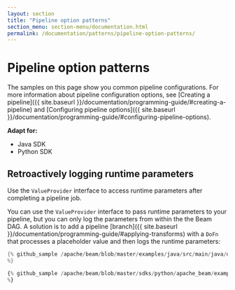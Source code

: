 ```yaml
---
layout: section
title: "Pipeline option patterns"
section_menu: section-menu/documentation.html
permalink: /documentation/patterns/pipeline-option-patterns/
---
```

<!--
Licensed under the Apache License, Version 2.0 (the "License");
you may not use this file except in compliance with the License.
You may obtain a copy of the License at

http://www.apache.org/licenses/LICENSE-2.0

Unless required by applicable law or agreed to in writing, software
distributed under the License is distributed on an "AS IS" BASIS,
WITHOUT WARRANTIES OR CONDITIONS OF ANY KIND, either express or implied.
See the License for the specific language governing permissions and
limitations under the License.
-->

# Pipeline option patterns

The samples on this page show you common pipeline configurations. For more information about pipeline configuration options, see [Creating a pipeline]({{ site.baseurl }}/documentation/programming-guide/#creating-a-pipeline) and [Configuring pipeline options]({{ site.baseurl }}/documentation/programming-guide/#configuring-pipeline-options).

<nav class="language-switcher">
  <strong>Adapt for:</strong>
  <ul>
    <li data-type="language-java" class="active">Java SDK</li>
    <li data-type="language-py">Python SDK</li>
  </ul>
</nav>

## Retroactively logging runtime parameters

Use the `ValueProvider` interface to access runtime parameters after completing a pipeline job.

You can use the `ValueProvider` interface to pass runtime parameters to your pipeline, but you can only log the parameters from within the the Beam DAG. A solution is to add a pipeline [branch]({{ site.baseurl }}/documentation/programming-guide/#applying-transforms) with a `DoFn` that processes a placeholder value and then logs the runtime parameters:

```java
{% github_sample /apache/beam/blob/master/examples/java/src/main/java/org/apache/beam/examples/snippets/Snippets.java tag:AccessingValueProviderInfoAfterRunSnip1
%}
```

```py
{% github_sample /apache/beam/blob/master/sdks/python/apache_beam/examples/snippets/snippets.py tag:AccessingValueProviderInfoAfterRunSnip1
%}
```